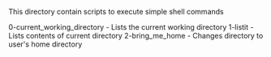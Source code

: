 This directory contain scripts to execute simple shell commands

0-current_working_directory - Lists the current working directory
1-listit - Lists contents of current directory
2-bring_me_home - Changes directory to user's home directory
